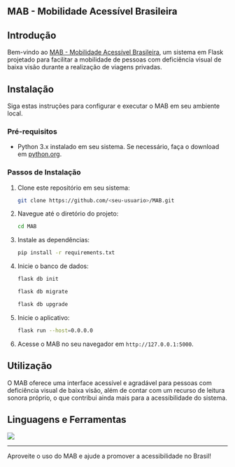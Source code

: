 ## MAB - Mobilidade Acessível Brasileira

## Introdução

Bem-vindo ao <a href="https://drive.google.com/file/d/1fKrNdoC4BQECgJWsWTTeR-oTmSsxZqNo/view?usp=sharing">MAB - Mobilidade Acessível Brasileira</a>, um sistema em Flask projetado para facilitar a mobilidade de pessoas com deficiência visual de baixa visão durante a realização de viagens privadas.

## Instalação

Siga estas instruções para configurar e executar o MAB em seu ambiente local.

### Pré-requisitos

- Python 3.x instalado em seu sistema. Se necessário, faça o download em [python.org](https://www.python.org/downloads/).

### Passos de Instalação

1. Clone este repositório em seu sistema:

   ```bash
   git clone https://github.com/<seu-usuario>/MAB.git
   ```

2. Navegue até o diretório do projeto:

   ```bash
   cd MAB
   ```

3. Instale as dependências:

   ```bash
   pip install -r requirements.txt
   ```

4. Inicie o banco de dados:

   ```bash
   flask db init
   ```
   ```bash
   flask db migrate
   ```
   ```bash
   flask db upgrade
   ```

5. Inicie o aplicativo:

   ```bash
   flask run --host=0.0.0.0
   ```

6. Acesse o MAB no seu navegador em `http://127.0.0.1:5000`.

## Utilização

O MAB oferece uma interface acessível e agradável para pessoas com deficiência visual de baixa visão, além de contar com um recurso de leitura sonora próprio, o que contribui ainda mais para a acessibilidade do sistema.

## Linguagens e Ferramentas

<p align="left">
  <a href="https://skillicons.dev">
    <img src="https://skillicons.dev/icons?i=python,flask,html,css,bootstrap,javascript,nodejs,sqlite" />
  </a>
</p>

---

Aproveite o uso do MAB e ajude a promover a acessibilidade no Brasil!
